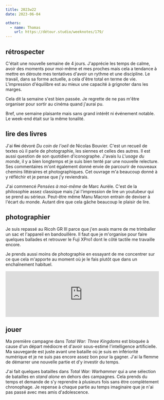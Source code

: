 ```yaml
---
title: 2023w22
date: 2023-06-04

others:
  - name: Thomas
    url: https://détour.studio/weeknotes/179/
---
```


## rétrospecter

C'était une nouvelle semaine de 4 jours.
J'apprécie les temps de calme, avoir des moments pour moi-même et mes proches mais cela a tendance à mettre en déroute mes tentatives d'avoir un rythme et une discipline.
Le travail, dans sa forme actuelle, a cela d'être total en terme de vie.
L'impression d'équilibre est au mieux une capacité à grignoter dans les marges.

Cela dit la semaine s'est bien passée.
Je regrette de ne pas m'être organiser pour sortir au cinéma quand j'aurai pu.

Bref, une semaine plaisante mais sans grand intérêt ni événement notable.
Le week-end était sur la même tonalité.


## lire des livres

J'ai ~~fini~~ dévoré *Du coin de l'oeil* de Nicolas Bouvier.
C'est un recueil de textes où il parle de photographie, les siennes et celles des autres.
Il est aussi question de son quotidien d'iconographe.
J'avais lu *L'usage du monde*, il y a bien longtemps et je suis bien tenté par une nouvelle relecture.
Ses commentaires m'ont également donné envie de parcourir de nouveaux chemins littéraires et photographiques.
Cet ouvrage m'a beaucoup donné à y réfléchir et je pense que j'y reviendrais.


J'ai commencé *Pensées à moi-même* de Marc Aurèle.
C'est de la philosophie assez classique mais j'ai l'impression de lire un youtubeur qui se prend au sérieux.
Peut-être même Manu Macron entrain de deviser à l'écart du monde.
Autant dire que cela gâche beaucoup le plaisir de lire.


## photographier

Je suis repassé au Ricoh GR III parce que j'en avais marre de me trimballer un sac et l'appareil en bandouillère.
Il faut que je m'organise pour faire quelques ballades et retrouver le Fuji XPro1 dont le côté tactile me travaille encore.

Je prends aussi moins de photographie en essayant de me concentrer sur ce que cela m'apporte au moment où je le fais plutôt que dans un enchaînement habituel.

<iframe title="Pixelfed Post Embed" src="https://pix.diaspodon.fr/p/tk/569990694407942675/embed?caption=false&likes=false&layout=compact" class="pixelfed__embed" style="max-width: 100%; border: 0" width="770" allowfullscreen="allowfullscreen"></iframe><script async defer src="https://pix.diaspodon.fr/embed.js"></script>


## jouer

Ma première campagne dans *Total War: Three Kingdoms* est bloquée à cause d'un départ médiocre et d'avoir sous-estimé l'intelligence artificielle.
Ma sauvegarde est juste avant une bataille où je suis en infériorité numérique et je ne suis pas encore assez bon pour la gagner.
J'ai la flemme de démarrer une nouvelle partie et d'y investir du temps.

J'ai fait quelques batailles dans *Total War: Warhammer* qui a une sélection de batailles en *stand alone* en dehors des campagnes.
Cela prends du temps et demande de s'y reprendre à plusieurs fois sans être complètement chronophage.
Je repense à chaque partie au temps imaginaire que je n'ai pas passé avec mes amis d'adolescence.

